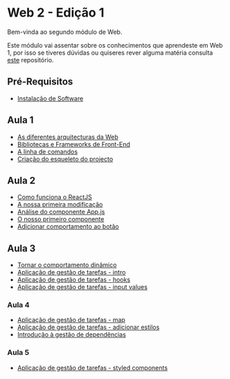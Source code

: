 # Web 2 - Edição 1

Bem-vinda ao segundo módulo de Web.

Este módulo vai assentar sobre os conhecimentos que aprendeste em Web 1, por isso se tiveres dúvidas ou quiseres rever alguma matéria consulta [este](https://github.com/As-Raparigas-do-Codigo/web-ed-3) repositório.

## Pré-Requisitos
* [Instalação de Software](Instalacao-de-Software.md)

## Aula 1

- [As diferentes arquitecturas da Web](As-diferentes-arquitecturas-da-web.md)
- [Bibliotecas e Frameworks de Front-End](Bibliotecas-e-Frameworks-de-Front-End.md)
- [A linha de comandos](A-linha-de-comandos.md)
- [Criação do esqueleto do projecto](Criacao-do-esqueleto-do-projecto.md)

## Aula 2

- [Como funciona o ReactJS](Como-funciona-o-ReactJS.md)
- [A nossa primeira modificação](A-nossa-primeira-modificacao.md)
- [Análise do componente App.js](Analise-do-componente-Appjs.md)
- [O nosso primeiro componente](O-nosso-primeiro-componente.md)
- [Adicionar comportamento ao botão](Adicionar-comportamento-ao-botao.md)

## Aula 3

- [Tornar o comportamento dinâmico](Tornar-o-comportamento-dinamico.md)
- [Aplicação de gestão de tarefas - intro](Aplicacao-de-gestao-de-tarefas.md)
- [Aplicação de gestão de tarefas - hooks](Aplicacao-de-gestao-de-tarefas-hooks.md)
- [Aplicação de gestão de tarefas - input values](Aplicacao-de-gestao-de-tarefas-input-values.md)

### Aula 4

- [Aplicação de gestão de tarefas - map](Aplicacao-de-gestao-de-tarefas-map.md)
- [Aplicação de gestão de tarefas - adicionar estilos](Aplicacao-de-gestao-de-tarefas-input-adicionar-estilos.md)
- [Introdução à gestão de dependências](Introducao-a-gestao-de-dependencias.md)

### Aula 5

- [Aplicação de gestão de tarefas - styled components](Aplicacao-de-gestao-de-tarefas-input-styled-components.md)
